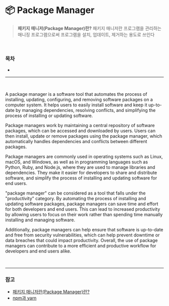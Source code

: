 # 📦 Package Manager

> **패키지 매니저(Package Manager)란?**
> 패키지 매니저란 프로그램을 관리하는 매니징 프로그램으로써 프로그램을 설치, 업데이트, 제거하는 용도로 쓰인다

<br>

### 목차

- 

***

<br>

A package manager is a software tool that automates the process of installing, updating, configuring, and removing software packages on a computer system. It helps users to easily install software and keep it up-to-date by managing dependencies, resolving conflicts, and simplifying the process of installing or updating software.

Package managers work by maintaining a central repository of software packages, which can be accessed and downloaded by users. Users can then install, update or remove packages using the package manager, which automatically handles dependencies and conflicts between different packages.

Package managers are commonly used in operating systems such as Linux, macOS, and Windows, as well as in programming languages such as Python, Ruby, and Node.js, where they are used to manage libraries and dependencies. They make it easier for developers to share and distribute software, and simplify the process of installing and updating software for end users.



"package manager" can be considered as a tool that falls under the "productivity" category. By automating the process of installing and updating software packages, package managers can save time and effort for both developers and end users. This can lead to increased productivity by allowing users to focus on their work rather than spending time manually installing and managing software.

Additionally, package managers can help ensure that software is up-to-date and free from security vulnerabilities, which can help prevent downtime or data breaches that could impact productivity. Overall, the use of package managers can contribute to a more efficient and productive workflow for developers and end users alike.

<br>

***

### 참고

- [패키지 매니저란(Package Manager)란?](https://aahc.tistory.com/14)
- [npm과 yarn](https://velog.io/@kysung95/%EA%B0%9C%EB%B0%9C%EC%83%81%EC%8B%9D-npm%EA%B3%BC-yarn)